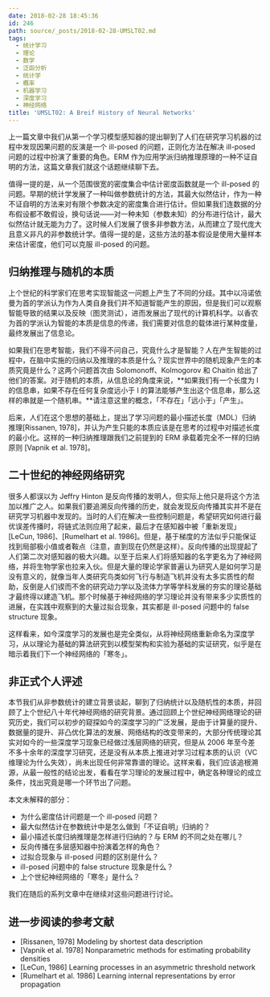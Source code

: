 ```yaml
---
date: 2018-02-28 18:45:36
id: 246
path: source/_posts/2018-02-28-UMSLT02.md
tags:
  - 统计学习
  - 理论
  - 数学
  - 泛函分析
  - 统计学
  - 概率
  - 机器学习
  - 深度学习
  - 神经网络
title: 'UMSLT02: A Breif History of Neural Networks'
---
```


上一篇文章中我们从第一个学习模型感知器的提出聊到了人们在研究学习机器的过程中发现因果问题的反演是一个 ill-posed 的问题，正则化方法在解决 ill-posed 问题的过程中扮演了重要的角色。ERM 作为应用学派归纳推理原理的一种不证自明的方法，这篇文章我们就这个话题继续聊下去。

值得一提的是，从一个范围很宽的密度集合中估计密度函数就是一个 ill-posed 的问题。早期的统计学发展了一种叫做参数统计的方法，其最大似然估计，作为一种不证自明的方法来对有限个参数决定的密度集合进行估计。但如果我们连数据的分布假设都不敢假设，换句话说——对一种未知（参数未知）的分布进行估计，最大似然估计就无能为力了。这时候人们发展了很多非参数方法，从而建立了现代庞大且意义非凡的非参数统计学。值得一提的是，这些方法的基本假设是使用大量样本来估计密度，他们可以克服 ill-posed 的问题。

<!--more-->

## 归纳推理与随机的本质

上个世纪的科学家们在思考实现智能这一问题上产生了不同的分歧。其中以冯诺依曼为首的学派认为作为人类自身我们并不知道智能产生的原因，但是我们可以观察智能导致的结果以及反映（图灵测试），进而发展出了现代的计算机科学。以香农为首的学派认为智能的本质是信息的传递，我们需要对信息的载体进行某种度量，最终发展出了信息论。

如果我们在思考智能，我们不得不问自己，究竟什么才是智能？人在产生智能的过程中，在脑中实施的归纳以及推理的本质是什么？现实世界中的随机现象产生的本质究竟是什么？这两个问题首次由 Solomonoff、Kolmogorov 和 Chaitin 给出了他们的答案。对于随机的本质，从信息论的角度来说，**如果我们有一个长度为 l 的信息串，如果不存在任何复杂度远小于 l 的算法能够产生出这个信息串，那么这样的串就是一个随机串。**请注意这里的概念，「不存在」「远小于」「产生」。

后来，人们在这个思想的基础上，提出了学习问题的最小描述长度（MDL）归纳推理[Rissanen, 1978]，并认为产生只能的本质应该是在思考的过程中对描述长度的最小化。这样的一种归纳推理跟我们之前提到的 ERM 承载着完全不一样的归纳原则 [Vapnik et al. 1978]。

## 二十世纪的神经网络研究

很多人都误以为 Jeffry Hinton 是反向传播的发明人，但实际上他只是将这个方法加以推广之人。如果我们要追溯反向传播的历史，就会发现反向传播其实并不是在研究学习机器中发现的。当时的人们在解决一些控制问题是，希望研究如何进行最优误差传播时，将链式法则应用了起来，最后才在感知器中被「重新发现」[LeCun, 1986]、[Rumelhart et al. 1986]。但是，基于梯度的方法似乎只能保证找到局部极小值或者鞍点（注意，直到现在仍然是这样）。反向传播的出现提起了人们第二次对感知器的极大兴趣。以至于后来人们将感知器的名字更名为了神经网络，并将生物学家也拉来入伙。但是大量的理论学家普遍认为研究人是如何学习是没有意义的，就像当年人类研究鸟类如何飞行与制造飞机并没有太多实质性的帮助，反倒是人们锲而不舍的研究动力学以及流体力学等学科发展的夯实的理论基础才最终得以建造飞机。那个时候基于神经网络的学习理论并没有带来多少实质性的进展，在实践中观察到的大量过拟合现象，其实都是 ill-posed 问题中的 false structure 现象。

这样看来，如今深度学习的发展也是完全类似，从将神经网络重新命名为深度学习，从以理论为基础的算法研究到以模型架构和实验为基础的实证研究，似乎是在暗示着我们下一个神经网络的「寒冬」。

## 非正式个人评述

本节我们从非参数统计的建立背景谈起，聊到了归纳统计以及随机性的本质，并回顾了上个世纪八十年代神经网络的研究背景。通过回顾上个世纪神经网络理论的研究历史，我们可以初步的窥探如今的深度学习的广泛发展，是由于计算量的提升、数据量的提升、非凸优化算法的发展、网络结构的改变带来的，大部分传统理论其实对如今的一些深度学习现象已经做过浅层网络的研究，但是从 2006 年至今差不多十余年的深度学习研究，还是没有从本质上推进对学习过程本质的认识（VC 维理论为什么失效），尚未出现任何非常靠谱的理论。这样来看，我们应该追根溯源，从最一般性的结论出发，看看在学习理论的发展过程中，确定各种理论的成立条件，找出究竟是哪一个环节出了问题。

本文未解释的部分：

- 为什么密度估计问题是一个 ill-posed 问题？
- 最大似然估计在参数统计中是怎么做到「不证自明」归纳的？
- 最小描述长度归纳推理是怎样进行归纳的？与 ERM 的不同之处在哪儿？
- 反向传播在多层感知器中扮演着怎样的角色？
- 过拟合现象与 ill-posed 问题的区别是什么？
- ill-posed 问题中的 false structure 现象是什么？
- 上个世纪神经网络的「寒冬」是什么？

我们在随后的系列文章中在继续对这些问题进行讨论。

## 进一步阅读的参考文献

- [Rissanen, 1978] Modeling by shortest data description
- [Vapnik et al. 1978] Nonparametric methods for estimating probability densities
- [LeCun, 1986] Learning processes in an asymmetric threshold network
- [Rumelhart et al. 1986] Learning internal representations by error propagation